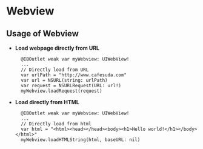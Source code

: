 # Webview
Usage of Webview
----------------
* **Load webpage directly from URL**

        @IBOutlet weak var myWebview: UIWebView!
        ...
        // Directly load from URL
        var urlPath = "http://www.cafesuda.com"
        var url = NSURL(string: urlPath)
        var request = NSURLRequest(URL: url!)
        myWebview.loadRequest(request)

* **Load directly from HTML**

        @IBOutlet weak var myWebview: UIWebView!
        ...
        // Directly load from html
        var html = "<html><head></head><body><h1>Hello world!</h1></body></html>"
        myWebview.loadHTMLString(html, baseURL: nil)
